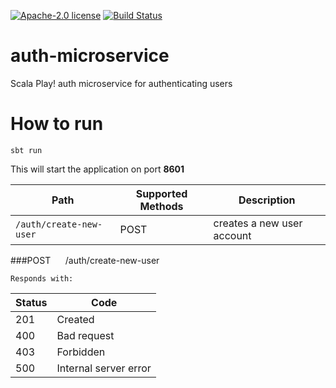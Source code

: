 [![Apache-2.0 license](http://img.shields.io/badge/license-Apache-brightgreen.svg)](http://www.apache.org/licenses/LICENSE-2.0.html)
[![Build Status](https://travis-ci.org/cjww-development/auth-microservice.svg?branch=master)](https://travis-ci.org/cjww-development/auth-microservice)

auth-microservice
=================

Scala Play! auth microservice for authenticating users

How to run
==========

```````````````
sbt run
```````````````

This will start the application on port **8601**

| Path                                                                               | Supported Methods | Description  |
| ---------------------------------------------------------------------------------- | ------------------| ------------ |
|```/auth/create-new-user```                                                |       POST        | creates a new user account |

###POST &nbsp;&nbsp;&nbsp;&nbsp; /auth/create-new-user

    Responds with:

| Status        |Code                   |
|:--------------|-----------------------|
| 201           | Created               |
| 400           | Bad request           |
| 403           | Forbidden             |
| 500           | Internal server error |